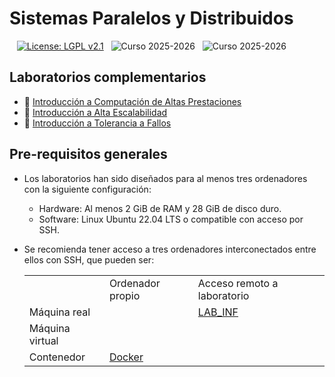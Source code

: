 # Sistemas Paralelos y Distribuidos

&nbsp;&nbsp; [![License: LGPL v2.1](https://img.shields.io/badge/License-LGPL_v2.1-blue.svg)](https://www.gnu.org/licenses/lgpl-2.1)
&nbsp; ![Curso 2025-2026](https://img.shields.io/badge/Curso-2025_2026-red.svg)
&nbsp; ![Curso 2025-2026](https://img.shields.io/badge/Autores-Alejandro%20Calderon%20Mateos%20y%20Felix%20Garcia%20Carballeira-brown.svg)


## Laboratorios complementarios

- :microscope: [Introducción a Computación de Altas Prestaciones](https://github.com/acaldero/uc3m_spyd/tree/main/materiales/lab_mpi/#readme)
- :microscope: [Introducción a Alta Escalabilidad](https://github.com/acaldero/uc3m_spyd/tree/main/materiales/lab_spark/#readme)
- :microscope: [Introducción a Tolerancia a Fallos](https://github.com/acaldero/uc3m_spyd/tree/main/materiales/lab_checkpoint/#readme)


## Pre-requisitos generales

* Los laboratorios han sido diseñados para al menos tres ordenadores con la siguiente configuración:
  * Hardware: Al menos 2 GiB de RAM y 28 GiB de disco duro.
  * Software: Linux Ubuntu 22.04 LTS o compatible con acceso por SSH.
    
* Se recomienda tener acceso a tres ordenadores interconectados entre ellos con SSH, que pueden ser:
  <table>
    <tr><td>&nbsp;</td>            <td>Ordenador propio</td>                                    <td>Acceso remoto a laboratorio</td></tr>
    <tr><td>Máquina real</td>      <td>&nbsp;</td>                                              <td><a href="/materiales/ENV_cloud.md">LAB_INF</a></td></tr>
    <tr><td>Máquina virtual</td>   <td>&nbsp;</td>                                              <td>&nbsp;</td></tr>
    <tr><td>Contenedor</td>        <td><a href="/materiales/ENV_docker.md">Docker</a></td>     <td>&nbsp;</td></tr>
  </table>
  

